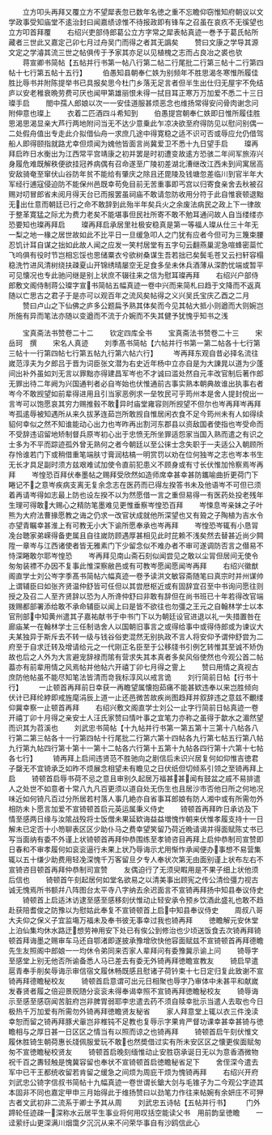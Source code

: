 <!-- { "loadSidebar": true } -->
　　立方叩头再拜又覆立方不望犀表忽已数年名徳之重不忘瞻仰窃惟知府朝议以文学政事受知庙堂不逺治封曰闻嘉绩谅惟不待报政即有锋车之召虽在哀疚不无徯望也立方叩首拜覆
　　右绍兴吏部侍郎葛公立方字常之犀表帖真迹一巻予于葛氏帖所藏者三世此又嘉定己卯七月过舟吴门而得之者其无譌矣
　　赞曰文康之学导其源文定之学濬其流三世之帖俱传于予家其亦足以见植槐之志而占良冶之裘也欤
　　蒋宣卿书简帖【五帖并行书第一帖八行第二帖二行尾批二行第三帖十二行第四帖十七行第五帖十五行】
　　伯愚知县朝奉仁妷为别频年不胜思渴冬寒惟所履佳胜比辱书并附陈提举书已具报矣思今杜门乡落无足言者但半生出仕归无屋宇不免结庐以安老稚衰晩劳费可厌也闻甲第雄丽恨未得一拭目耳正寒万万加爱不悉二十三日璨手启
　　閤中孺人郎娘以次一一安佳道服甚烦恶念也维扬常得安问骨肉谢念问附伸意也璨上
　　衣着二匹酒四斗希知到
　　伯愚提宫朝奉仁妷即日惟所履佳胜思渴思渴显亲大芦行两地附问当无不达少意乗此乍凉决欲至府得防见以慰问别偶一二处假舟值出专走此介拟借仙舟一求庶几途中得寛稳之适不识可否或辱应允仍借驾船人即得颐指就路尤幸但烦闻为媿他皆面言尚冀爱卫不悉十九日望手启
　　璨再拜启昨日水衡出为江西常平宫靖康之初并罢是时初遭变故逺方恐骇二年间军旅洊兴身履危难既解秩便欲挂冠养病偶有召命遂至广陵初差湖北漕继改江西未到间寓居高安敌骑奄至窜伏山谷防年贫不能给有肇庆之除且还毘陵及钱塘忽差临川到官半年大军经行逋寇侵迫防不能保州邑既幸苟免目前无苦重事即丐宫以归寄食亲舍去秋被召赐对叨冒郎省未阅月得天台已而报罢虽祠庙不敢请忽防收用分符于此自惟衰顿退黜无出仕意而朝廷已行之命不敢辞到此殆半年矣兵火之余废法病民之政上下一律故于整革寛猛之际尤为费力老矣不能堪事但民社所寄不敢不勉耳通问故人自当缕缕亦恐要知也璨再拜启
　　璨再拜启承居里社极安稳真是第一等福人璨从仕三十年无一梨之地一椽之居世故如此不比平日一旦缓急叩人之门犹有应者今但可为三篾束腰忍饥计耳自谋之拙如此故人闻之应发一笑村居堂有五字句云翻燕巢泥急喧蜂密蘂忙飞呜俱有役时节岂相忘馁也思储粟衣兮欲树桑谋生吾若拙已矣鬓毛苍又云扫轩容榻稳洗竹进风清树绕扶疎夏山开锦绣晴屡空无足食多垒未休兵酒薄从深酌忧端或暂平可见懐况也专此驰问继是别上状庶不辍往来之信为慰耳璨再拜
　　右绍兴户部侍郎敷文阁侍制蒋公璨字宣书简帖五幅真迹一卷中兴而来简札曰趋于文降而不返真随以亡思古之君子于是亦可以观百年之流风矣帖得之义兴吴氏宝庆乙酉之二月
　　赞曰卢山之下仙佛之庐多公题扁予熟其体矣而今见其帖大抵小则遒而大则婉岂所施有异而笔法亦随以变遒而不流于介婉而不失其健予犹愧乎知书之浅

　　宝真斋法书赞卷二十二
　　钦定四库全书
　　宝真斋法书赞卷二十三
　　宋　岳珂　撰
　　宋名人真迹
　　刘季髙书简帖【六帖并行书第一第二帖各十七行第三帖十一行第四帖七行第五帖九行第六帖六行】
　　岑再拜东观自昔必择名流往嵗范淳夫为夕郎吕于晋为词臣张文潜为右史近年杨中立亦自是为大諌晁以道为少蓬间出补外虽如刘无言以罪黜亦得建昌军岑也不才诚曰滥处然自元丰改官制后著作郎无罪出待二年阙为兴国通判者必自岑始也伏惟通前古事实熟本朝典故谁出执事右者岑今不敢觊望如前辈得进用且引当家恶例求一垒牧民可乎筠州本是舍人提封傥出一言岑可以饱愿哀其穷力赐推毂不敢异时庙堂雍容则所觊望不但尔也岑再拜岑再拜岑孤逺辱被知遇所从来久拔茅连茹岂所敢觊自惟居闲衣食不足今筠州未有人如得续貂何幸似之然不知谁能动心出力也岑昨再出割河东郡县以资敌国者使指也岑受命而不受辞违诏留地矫制督兵原岑初心出于忠愤无所坐罪适怨家当国入熟而遣之有识之士多为不平而踪迹孤外曾无熟何之者今朝廷以至公徕士念失职于一夫适公入朝顾所存怜谁若门下或稍借重笔端肤寸膏润枯槁一明赏罚以劝在位何独岑之志也岑本书生无长才具足副时须方兹艰难试加使令直前犯患义不顾身或有寸长伏惟加怜察焉岑再拜
　　岑惶恐百拜伏奉墨帖之赐拜受欣然如造师席幸甚幸甚防鑴喻曲折更荷门下睠记不之意岑疾病支离无复余念志在医药而已得左揆答书未及他语岑不可但已须着再请岑得如志最上防也设左揆不以为然愿借一言之重但易得一有医药处投老残年生理可得敢大赐心之精防笔墨难见更惟垂察岑惶恐百拜
　　岑悚息岑亲妹之子叶熊为大府法曹掾愿教之诲之仍求一改官状成就他所深望也又有聓之子陶植为吉水令亦望青瞩幸甚淮上有可教无小大下谕所愿奉承也岑再拜
　　岑惶恐岑辄有小恳冐凂台聴家弟嵘得备吏属且自往嵗防顾遇厚甚相见此时芘赖不浅矣然去替甚近尚少闗陞一章岑与江西诸使者皆无雅素门下少留念似不难办者不审可遂调防否言之僣易不恃深睠敢尔耶岑惶恐
　　岑再拜见南山斋石刻似闻尝见之敢以尘冐但居间无使令匆匆装褾不办因不复事此惟深察敝邑或有可教岑愿闻愿闻岑再拜
　　右绍兴徽猷阁直学士刘公岑字季髙书简帖六幅真迹一卷予读洪文敏容斋随笔曰真宗时并州谋帅上谓辅臣曰如张齐贤温仲舒皆可任但以其尝厯枢近或有固辞宜召至中书询问愿往则授之及召二人至齐贤辞以恐为人所谗仲舒曰非敢有辞但在尚书班已十年若得改官端拨赐都部署添给敢不承命辅臣以闻上曰是皆不欲往也勿彊之王元之自翰林学士以本官刑部中知黄州遣其子嘉祐献书于中书门下以为朝廷设官进退以礼一失措置咎在廊庙某一在翰林学士三任制诰舍人以国朝旧事言之或得给事中或得侍郎或为谏议大夫某独异于斯斥去不转一级与钱谷俗吏混然无别执政不言人将安仰予谓仲舒尝为二府至于自求迁转及增请给元之一代刚正名臣至于公移牋书引例乞转惟其至诚不矫伪故也后之人外为大言避宠辞禄而隂有营求失其本真者多矣风俗使然也今观公首二帖葢亦有前辈用情之风焉帖并他帖六开禧丁卯七月得之霅上
　　赞曰用情之真视古庶防他帖虽不能尽知笔法皆清而竒我标淳风以戒言诡
　　刘行简前日帖【行书十行】
　　一止顿首再拜前日幸获一再瞻望属懐抱茹痛不能甚欵违奉以来岂胜倾向伏计已拜纶綍即戒旌麾涓辰上道一止还邑微苦故疾尚图趋拜并叙辞违之意兹不覼缕仰冀幸察一止顿首再拜
　　右绍兴敷文阁直学士刘公一止字行简前日帖真迹一卷开禧丁卯十月得之亲安士人汪氏家赞曰情叶事之宜笔力亦称之虽得于歙水之湄然望而识其为苕溪也
　　刘武忠书简帖【十九帖并行书第一第五第十三第十八帖各八行第二第三帖各十一行第四帖十行尾批二行第六第十四帖各九行第七帖五行第八帖九行第九帖四行第十第十一第十二帖各六行第十五第十九帖各四行第十六第十七帖各七行】
　　锜再拜上启间违贤范不胜驰向之剧信后未识兴居复何如仰惟吉徳君子罄无不宜锜承乏如昨不烦展念相望未有瞻见之日伏纸但切倾系引领之至锜再拜上启
　　锜顿首启辱书荷不忌之意且审别久起居万福甚甚闻有鼓盆之戚不易排遣人之处世不如意者十常八九凡百更须以道自处无伤生也且居沙市否他日所之何地况味近如何锜凡百过分所居若村落人事几絶亦自省事耳郎娘有防人湘中或有所需勿外相防未卜愿言加爱不宣锜顿首启元英运属秉义侍史
　　锜顿首再拜昨日承访及下情至感两日缘与汝隂战殁将士饭僧未果延欵诲益益増愧怍朝来伏惟孝履支持十一日解未已定否十小笏聊表区区少助仆马之费幸望笑留乃荷近晩请谒并得面赋陈丈书已写当面纳有委不外谨上状锜顿首再拜仲恭围练至孝锜咨目再拜上启仲恭制司宣赞即日春和不审孝履何如衮衮逼行未果上状乃辱诲示尤用惭怍承闻便办事想不易营集辄以五十缣少助费用轻凂深愧千万客留旦夕专人奉状次第无由面别谨上状布左右不宣锜咨目顿首再拜仲恭制司宣赞
　　友偶迫行了无须臾睱用是不果子细上状他须后信也
　　锜顿首午刻起居何如堂名欲易之以清美事出顾宪之传公清俭彊力视古诚无愧焉所书额幷八阵图台太平寺八字纳去余迟面言不宣锜再拜扬中知县奉议侍史
　　锜顿首上启适沐访逮至感至感移刻伏惟动止轻安承令预乡饮酒此盛礼也敢不趋赴获陪耆俊之防豫以为慰姑此奉复不宣锜顿首上启中知县奉议侍史
　　周叔八哥大夫仰之保义子宜监塲万福未及奉书彼无事幸过我也锜再拜
　　徳瞻解元安休堂上泊仙集均休水路迂想劳神用安下处已有俟公到修治也少顷送饭食去次锜再拜锜顿首拜诲墨之赐审车马还自鄂渚即遂披承豫增欣快他容面赋兹不宣锜顿首再拜德瞻先生友照阁中郎娘一一均休令弟同来否家人辈拜问有委豫冀示谕上问
　　锜辱字至感堂上别无他否所谕备悉人马已差去有委无外锜再拜徳瞻宣教友
　　锜启早遣扈青奉手削矣辱诲示审信宿文履休畅既感且慰诸子荷钤束十七日定归复此致谢不宣锜再拜德瞻秘校友
　　锜顿首启意谓可出元日相聚也辱字乃审体中未甚平和献嵗发春贤者履之倍迎景贶随分衮衮未得奉谒幸照不宣锜再拜徳瞻秘校友
　　锜辱诲示至感至感窃闻苦脏府岂非脾胃弱耶李忠遣去药不须自赎幸批示当遣人去取也今日极热千万加爱有所需勿外锜再拜徳瞻贤友秘省
　　家人拜意堂上辄以衣三件浼渎幸恕而留之锜再拜豚犬軰岂非椎钝不足教也复辱示字果肯严督功课幸甚幸甚锜与徳瞻相与之厚日甚一日区区之情当有以照而谅之也锜再拜
　　锜顿首启午刻伏惟文履休胜锜生朝荷惠长牋佩服爱玩不敢也然奬借过实有所未安区区之懐更俟面赋匆匆不宣徳瞻秘校贤友
　　锜顿首启晚刻缅惟动止安胜窃承诞日无以为意香酒微物祝千百之夀轻触是愧冀容留也奉状不宣锜顿首启徳瞻秘省足下
　　舍侄深今遣去军中已干王都统收留若肯留之缓急之间烦为周庇干烦为愧锜再拜
　　右绍兴开府刘武忠公锜字信叔书简帖十九幅真迹一卷世谓长鎗大剑与毛锥子为二今观公字迹其本固非不同也嘉定甲申三月始得此于维扬赞曰以劲笔力作往来帖婉有余妍庄不可狎古者文武初非二流系于卿士予其从周
　　刘武忠五诗帖【五帖并行书】
　　门外蹄轮任迹疎一深称水云居平生事业将何用叹括空能读父书　用前韵呈徳瞻
　　一迳萦纡山更深满川烟霭夕沉沉从来不问荣华事自有沙鸥信此心
